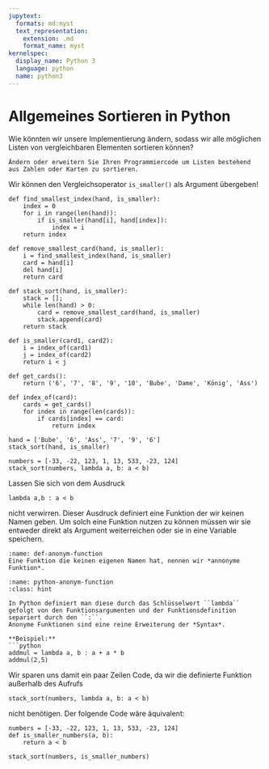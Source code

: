 ```yaml
---
jupytext:
  formats: md:myst
  text_representation:
    extension: .md
    format_name: myst
kernelspec:
  display_name: Python 3
  language: python
  name: python3
---
```


# Allgemeines Sortieren in Python

Wie könnten wir unsere Implementierung ändern, sodass wir alle möglichen Listen von vergleichbaren Elementen sortieren können?

```{exercise} Allgemeines Sortieren in Python
Ändern oder erweitern Sie Ihren Programmiercode um Listen bestehend aus Zahlen oder Karten zu sortieren.
```

Wir können den Vergleichsoperator ``is_smaller()`` als Argument übergeben!

```{code-cell} python3
def find_smallest_index(hand, is_smaller):
    index = 0                                
    for i in range(len(hand)):               
        if is_smaller(hand[i], hand[index]): 
            index = i
    return index

def remove_smallest_card(hand, is_smaller):
    i = find_smallest_index(hand, is_smaller)
    card = hand[i]
    del hand[i]
    return card

def stack_sort(hand, is_smaller):
    stack = [];                          
    while len(hand) > 0:                 
        card = remove_smallest_card(hand, is_smaller)
        stack.append(card)
    return stack

def is_smaller(card1, card2):
    i = index_of(card1) 
    j = index_of(card2) 
    return i < j

def get_cards():
    return ('6', '7', '8', '9', '10', 'Bube', 'Dame', 'König', 'Ass')

def index_of(card):
    cards = get_cards()
    for index in range(len(cards)):
        if cards[index] == card:
            return index
```

```{code-cell} python3
hand = ['Bube', '6', 'Ass', '7', '9', '6']
stack_sort(hand, is_smaller)
```

```{code-cell} python3
numbers = [-33, -22, 123, 1, 13, 533, -23, 124]
stack_sort(numbers, lambda a, b: a < b)
```

Lassen Sie sich von dem Ausdruck

```{code-cell} python3
lambda a,b : a < b
```

nicht verwirren. 
Dieser Ausdruck definiert eine Funktion der wir keinen Namen geben.
Um solch eine Funktion nutzen zu können müssen wir sie entweder direkt als Argument weiterreichen oder sie in eine Variable speichern.

````{admonition} Anonyme Funktionen
:name: def-anonym-function
Eine Funktion die keinen eigenen Namen hat, nennen wir *annonyme Funktion*.
````

````{admonition} Anonyme Funktionen in Python
:name: python-anonym-function
:class: hint

In Python definiert man diese durch das Schlüsselwort ``lambda`` gefolgt von den Funktionsargumenten und der Funktionsdefinition separiert durch den ``:``.
Anonyme Funktionen sind eine reine Erweiterung der *Syntax*.

**Beispiel:** 
```python 
addmul = lambda a, b : a + a * b
addmul(2,5)
````

Wir sparen uns damit ein paar Zeilen Code, da wir die definierte Funktion außerhalb des Aufrufs

```{code-cell} python3
stack_sort(numbers, lambda a, b: a < b)
```

nicht benötigen.
Der folgende Code wäre äquivalent:

```{code-cell} python3
numbers = [-33, -22, 123, 1, 13, 533, -23, 124]
def is_smaller_numbers(a, b):
    return a < b

stack_sort(numbers, is_smaller_numbers)
```